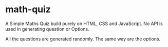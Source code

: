# math-quiz
A Simple Maths Quiz build purely on HTML, CSS and JavaScript. No API is used in generating question or Options.

All the questions are generated randomly. The same way are the options.
